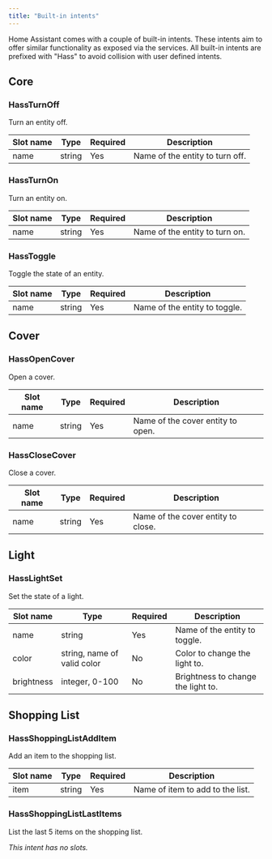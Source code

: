 ```yaml
---
title: "Built-in intents"
---
```


Home Assistant comes with a couple of built-in intents. These intents aim to offer similar functionality as exposed via the services. All built-in intents are prefixed with "Hass" to avoid collision with user defined intents.

## Core

### HassTurnOff

Turn an entity off.

| Slot name | Type   | Required | Description                     |
| --------- | ------ | -------- | ------------------------------- |
| name      | string | Yes      | Name of the entity to turn off. |

### HassTurnOn

Turn an entity on.

| Slot name | Type   | Required | Description                    |
| --------- | ------ | -------- | ------------------------------ |
| name      | string | Yes      | Name of the entity to turn on. |

### HassToggle

Toggle the state of an entity.

| Slot name | Type   | Required | Description                   |
| --------- | ------ | -------- | ----------------------------- |
| name      | string | Yes      | Name of the entity to toggle. |

## Cover

### HassOpenCover

Open a cover.

| Slot name | Type   | Required | Description                       |
| --------- | ------ | -------- | --------------------------------- |
| name      | string | Yes      | Name of the cover entity to open. |

### HassCloseCover

Close a cover.

| Slot name | Type   | Required | Description                        |
| --------- | ------ | -------- | ---------------------------------- |
| name      | string | Yes      | Name of the cover entity to close. |

## Light

### HassLightSet

Set the state of a light.

| Slot name  | Type                        | Required | Description                        |
| ---------- | --------------------------- | -------- | ---------------------------------- |
| name       | string                      | Yes      | Name of the entity to toggle.      |
| color      | string, name of valid color | No       | Color to change the light to.      |
| brightness | integer, 0-100              | No       | Brightness to change the light to. |

## Shopping List

### HassShoppingListAddItem

Add an item to the shopping list.

| Slot name | Type   | Required | Description                      |
| --------- | ------ | -------- | -------------------------------- |
| item      | string | Yes      | Name of item to add to the list. |

### HassShoppingListLastItems

List the last 5 items on the shopping list.

*This intent has no slots.*